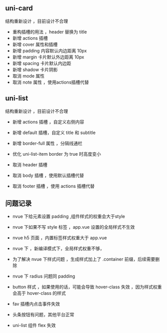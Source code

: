 ## uni-card
结构重新设计 ，目前设计不合理

- 重构插槽的用法 ，header 替换为 title 
- 新增 actions 插槽
- 新增 cover 属性和插槽
- 新增 padding 内容默认内边距离 10px
- 新增 margin 卡片默认外边距离 10px
- 新增 spacing 卡片默认内边距
- 新增 shadow 卡片阴影
- 取消 mode 属性
- 取消 note 属性 ，使用actions插槽代替

## uni-list
结构重新设计 ，目前设计不合理

- 新增 actions 插槽 ，自定义右侧内容
- 新增 default 插槽，自定义 title 和 subtitle
- 新增 border-full 属性 ，分隔线通栏
- 优化 uni-list-item border 为 true 时高度变小

- 取消 header 插槽
- 取消 body 插槽 ，使用默认插槽代替
- 取消 footer 插槽 ，使用 actions 插槽代替



## 问题记录 
- nvue 下给元素设置 padding ,组件样式的权重会大于style
- nvue 下如果不写 style 标签 ，app.vue 设置的全局样式不生效
- nvue h5 页面 ，内置标签样式权重大于 app.vue 
- nvue 下 ，新编译模式下，全局样式权重不够，
- 为了解决 nvue 下样式问题 ，生成样式加上了 .container 前缀，后续需要删除 
- nvue 下 radius 问题同 padding
- button 样式 ，如果使用的话，可能会导致 hover-class 失效 ，因为样式权重会高于 hover-class 的样式
- fav  插槽内点击事件失效

- 头条按钮有问题，其他平台正常
- uni-list 组件 flex 失效

